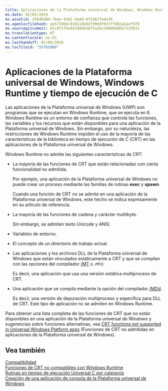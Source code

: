 ```yaml
---
title: Aplicaciones de la Plataforma universal de Windows, Windows Runtime y tiempo de ejecución de C
ms.date: 02/02/2019
ms.assetid: 356d6d8d-76ee-4181-9ad0-6f24b2fede38
ms.openlocfilehash: ae57390dc916116b8d799b9f937ff882abaef970
ms.sourcegitcommit: 63c072f5e941989636f5a2b13800b68bb7129931
ms.translationtype: HT
ms.contentlocale: es-ES
ms.lasthandoff: 02/06/2019
ms.locfileid: "55763900"
---
```

# <a name="uwp-apps-the-windows-runtime-and-the-c-run-time"></a>Aplicaciones de la Plataforma universal de Windows, Windows Runtime y tiempo de ejecución de C

Las aplicaciones de la Plataforma universal de Windows (UWP) son programas que se ejecutan en Windows Runtime, que se ejecuta en 8. Windows Runtime es un entorno de confianza que controla las funciones, las variables y los recursos que están disponibles para una aplicación de la Plataforma universal de Windows. Sin embargo, por su naturaleza, las restricciones de Windows Runtime impiden el uso de la mayoría de las características de la biblioteca en tiempo de ejecución de C (CRT) en las aplicaciones de la Plataforma universal de Windows.

Windows Runtime no admite las siguientes características de CRT:

- La mayoría de las funciones de CRT que están relacionadas con cierta funcionalidad no admitida.

   Por ejemplo, una aplicación de la Plataforma universal de Windows no puede crear un proceso mediante las familias de rutinas **exec** y **spawn**.

   Cuando una función de CRT no se admite en una aplicación de la Plataforma universal de Windows, este hecho se indica expresamente en su artículo de referencia.

- La mayoría de las funciones de cadena y carácter multibyte.

   Sin embargo, se admiten texto Unicode y ANSI.

- Variables de entorno.

- El concepto de un directorio de trabajo actual.

- Las aplicaciones y los archivos DLL de la Plataforma universal de Windows que están vinculados estáticamente a CRT y que se compilan con las opciones del compilador [/MT](../build/reference/md-mt-ld-use-run-time-library.md) o `/MTd`.

   Es decir, una aplicación que usa una versión estática multiproceso de CRT.

- Una aplicación que se compila mediante la opción del compilador [/MDd](../build/reference/md-mt-ld-use-run-time-library.md).

   Es decir, una versión de depuración multiproceso y específica para DLL de CRT. Este tipo de aplicación no se admiten en Windows Runtime.

Para obtener una lista completa de las funciones de CRT que no están disponibles en una aplicación de la Plataforma universal de Windows y sugerencias sobre funciones alternativas, vea [CRT functions not supported in Universal Windows Platform apps](../cppcx/crt-functions-not-supported-in-universal-windows-platform-apps.md) (Funciones de CRT no admitidas en aplicaciones de la Plataforma universal de Windows).

## <a name="see-also"></a>Vea también

[Compatibilidad](../c-runtime-library/compatibility.md)<br/>
[Funciones de CRT no compatibles con Windows Runtime](../c-runtime-library/windows-runtime-unsupported-crt-functions.md)<br/>
[Rutinas en tiempo de ejecución Universal C por categoría](../c-runtime-library/run-time-routines-by-category.md)<br/>
[Creación de una aplicación de consola de la Plataforma universal de Windows](/windows/uwp/launch-resume/console-uwp)
